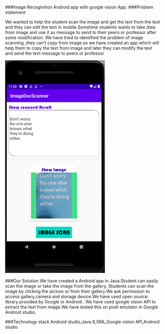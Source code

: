 ###Image Recoginition Android app with google vision App.
###Problem statement

We wanted to help the student scan the image and get the text from the text and they can edit the text in mobile.Sometime students wants to take data from image and use it as message to send to their peers or professor after some modification.
We have tried to identified the problem of image scanning ,they can’t copy from image so we have created an app which will help them to copy the text from image and later they can modify the text and send the text message to peers or professor


![Image Recognition app](https://github.com/mynamerahulkumar/GitHub/blob/master/Machine_Learning/Image_Recognition_app.png)

###Our Solution
We have created a Android app in Java.Student can easily scan the image or take the image from the gallery.
Students can scan the image by clicking the picture or from their gallery.We ask permission to access gallery,camera and storage device.We have used open source library provided by Google or Android .
We have used google vision API to extract the text from image.We have tested this on pixel emulator in Google Android studio.

###Technology stack
Android studio,Java 8,XML,Google vision API,Android studio
